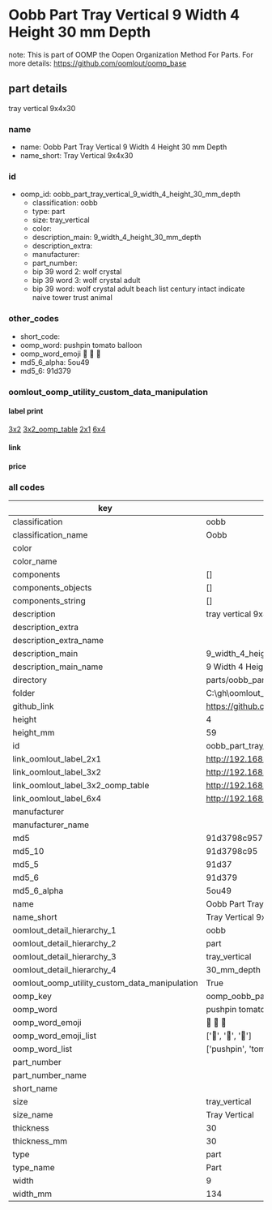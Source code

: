 # Oobb Part Tray Vertical 9 Width 4 Height 30 mm Depth  

note: This is part of OOMP the Oopen Organization Method For Parts. For more details: https://github.com/oomlout/oomp_base

##  part details
  



tray vertical 9x4x30



### name
* name: Oobb Part Tray Vertical 9 Width 4 Height 30 mm Depth
* name_short: Tray Vertical 9x4x30 
### id
* oomp_id: oobb_part_tray_vertical_9_width_4_height_30_mm_depth
  * classification: oobb
  * type: part
  * size: tray_vertical
  * color: 
  * description_main: 9_width_4_height_30_mm_depth
  * description_extra: 
  * manufacturer: 
  * part_number: 
  * bip 39 word 2: wolf crystal
  * bip 39 word 3: wolf crystal adult
  * bip 39 word: wolf crystal adult beach list century intact indicate naive tower trust animal

### other_codes
* short_code: 
* oomp_word: pushpin tomato balloon
* oomp_word_emoji :pushpin: :tomato: :balloon:
* md5_6_alpha: 5ou49
* md5_6: 91d379






### oomlout_oomp_utility_custom_data_manipulation
#### label print
[3x2](http://192.168.1.245:1112/?label=oomp%205ou49)
[3x2_oomp_table](http://192.168.1.108:1112/?label=oomp%205ou49)
[2x1](http://192.168.1.242:1112/?label=oomp%205ou49)
[6x4](http://192.168.1.55:1112/?label=oomp%205ou49)    

#### link

                              

#### price







### all codes 
| key | value |  
| --- | --- |  
| classification | oobb |  
| classification_name | Oobb |  
| color |  |  
| color_name |  |  
| components | [] |  
| components_objects | [] |  
| components_string | [] |  
| description | tray vertical 9x4x30 |  
| description_extra |  |  
| description_extra_name |  |  
| description_main | 9_width_4_height_30_mm_depth |  
| description_main_name | 9 Width 4 Height 30 mm Depth |  
| directory | parts/oobb_part_tray_vertical_9_width_4_height_30_mm_depth |  
| folder | C:\gh\oomlout_oobb_version_4_generated_parts\parts\oobb_part_tray_vertical_9_width_4_height_30_mm_depth |  
| github_link | https://github.com/oomlout/oomlout_oomp_part_src/tree/main/parts/oobb_part_tray_vertical_9_width_4_height_30_mm_depth |  
| height | 4 |  
| height_mm | 59 |  
| id | oobb_part_tray_vertical_9_width_4_height_30_mm_depth |  
| link_oomlout_label_2x1 | http://192.168.1.242:1112/?label=oomp%205ou49 |  
| link_oomlout_label_3x2 | http://192.168.1.245:1112/?label=oomp%205ou49 |  
| link_oomlout_label_3x2_oomp_table | http://192.168.1.108:1112/?label=oomp%205ou49 |  
| link_oomlout_label_6x4 | http://192.168.1.55:1112/?label=oomp%205ou49 |  
| manufacturer |  |  
| manufacturer_name |  |  
| md5 | 91d3798c9572eeb095c13136078d57e6 |  
| md5_10 | 91d3798c95 |  
| md5_5 | 91d37 |  
| md5_6 | 91d379 |  
| md5_6_alpha | 5ou49 |  
| name | Oobb Part Tray Vertical 9 Width 4 Height 30 mm Depth |  
| name_short | Tray Vertical 9x4x30  |  
| oomlout_detail_hierarchy_1 | oobb |  
| oomlout_detail_hierarchy_2 | part |  
| oomlout_detail_hierarchy_3 | tray_vertical |  
| oomlout_detail_hierarchy_4 | 30_mm_depth |  
| oomlout_oomp_utility_custom_data_manipulation | True |  
| oomp_key | oomp_oobb_part_tray_vertical_9_width_4_height_30_mm_depth |  
| oomp_word | pushpin tomato balloon |  
| oomp_word_emoji | :pushpin: :tomato: :balloon: |  
| oomp_word_emoji_list | [':pushpin:', ':tomato:', ':balloon:'] |  
| oomp_word_list | ['pushpin', 'tomato', 'balloon'] |  
| part_number |  |  
| part_number_name |  |  
| short_name |  |  
| size | tray_vertical |  
| size_name | Tray Vertical |  
| thickness | 30 |  
| thickness_mm | 30 |  
| type | part |  
| type_name | Part |  
| width | 9 |  
| width_mm | 134 |  
